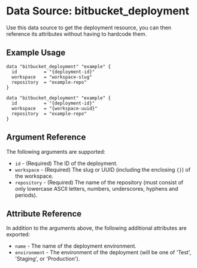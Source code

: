# Data Source: bitbucket_deployment
Use this data source to get the deployment resource, you can then reference its attributes without having to hardcode them.

## Example Usage
```hcl
data "bitbucket_deployment" "example" {
  id          = "{deployment-id}"
  workspace   = "workspace-slug"
  repository  = "example-repo"
}
```
```hcl
data "bitbucket_deployment" "example" {
  id          = "{deployment-id}"
  workspace   = "{workspace-uuid}"
  repository  = "example-repo"
}
```

## Argument Reference
The following arguments are supported:
* `id` - (Required) The ID of the deployment.
* `workspace` - (Required) The slug or UUID (including the enclosing `{}`) of the workspace.
* `repository` - (Required) The name of the repository (must consist of only lowercase ASCII letters, numbers, underscores, hyphens and periods).

## Attribute Reference
In addition to the arguments above, the following additional attributes are exported:
* `name` - The name of the deployment environment.
* `environment` - The environment of the deployment (will be one of 'Test', 'Staging', or 'Production').
